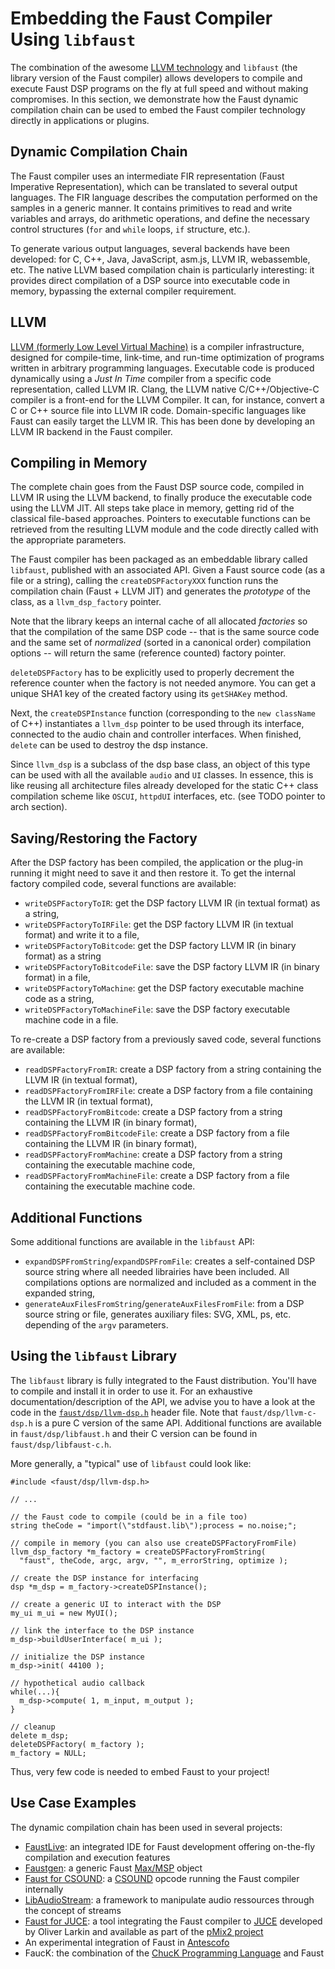 # Embedding the Faust Compiler Using `libfaust`

<!-- TODO: this section could be further developed and better documented -->

The combination of the awesome [LLVM technology](https://llvm.org/) and 
`libfaust` (the library version of the Faust compiler) allows developers to
compile and execute Faust DSP programs on the fly at full speed and without
making compromises. In this section, we demonstrate how the Faust dynamic 
compilation chain can be used to embed the Faust compiler technology directly 
in applications or plugins.

## Dynamic Compilation Chain

The Faust compiler uses an intermediate FIR representation (Faust Imperative 
Representation), which can be translated to several output languages. The FIR 
language describes the computation performed on the samples in a generic 
manner. It contains primitives to read and write variables and arrays, do 
arithmetic operations, and define the necessary control structures (`for` and 
`while` loops, `if` structure, etc.). 

To generate various output languages, several backends have been developed: 
for C, C++, Java, JavaScript, asm.js, LLVM IR, webassemble, etc. The native 
LLVM based compilation chain is particularly interesting: it provides direct 
compilation of a DSP source into executable code in memory, bypassing the 
external compiler requirement.

## LLVM

[LLVM (formerly Low Level Virtual Machine)](https://llvm.org/) is a compiler 
infrastructure, designed for compile-time, link-time, and run-time optimization 
of programs written in arbitrary programming languages. Executable code is 
produced dynamically using a *Just In Time* compiler from a specific code 
representation, called LLVM IR. Clang, the LLVM native C/C++/Objective-C 
compiler is a front-end for the LLVM Compiler. It can, for instance, convert a 
C or C++ source file into LLVM IR code. Domain-specific languages like Faust 
can easily target the LLVM IR. This has been done by developing an LLVM IR 
backend in the Faust compiler.

## Compiling in Memory

The complete chain goes from the Faust DSP source code, compiled in LLVM IR 
using the LLVM backend, to finally produce the executable code using the LLVM 
JIT. All steps take place in memory, getting rid of the classical file-based 
approaches. Pointers to executable functions can be retrieved from the 
resulting LLVM module and the code directly called with the appropriate 
parameters.

The Faust compiler has been packaged as an embeddable library called `libfaust`, 
published with an associated API. Given a Faust source code (as a file or a 
string), calling the `createDSPFactoryXXX` function runs the compilation chain 
(Faust + LLVM JIT) and generates the *prototype* of the class, as a 
`llvm_dsp_factory` pointer.

Note that the library keeps an internal cache of all allocated *factories* so 
that the compilation of the same DSP code -- that is the same source code and 
the same set of *normalized* (sorted in a canonical order) compilation options
-- will return the same (reference counted) factory pointer. 

`deleteDSPFactory` has to be explicitly used to properly decrement the reference 
counter when the factory is not needed anymore. You can get a unique SHA1 key 
of the created factory using its `getSHAKey` method.

Next, the `createDSPInstance` function (corresponding to the `new className` of 
C++) instantiates a `llvm_dsp` pointer to be used through its interface, 
connected to the audio chain and controller interfaces. When finished, 
`delete` can be used to destroy the dsp instance.

Since `llvm_dsp` is a subclass of the dsp base class, an object of this type 
can be used with all the available `audio` and `UI` classes. In essence, this
is like reusing all architecture files already developed for the static C++ 
class compilation scheme like `OSCUI`, `httpdUI` interfaces, etc. (see TODO 
pointer to arch section).

<!-- TODO: we need an example here -->

## Saving/Restoring the Factory

After the DSP factory has been compiled, the application or the plug-in running 
it might need to save it and then restore it. To get the internal factory 
compiled code, several functions are available:

* `writeDSPFactoryToIR`: get the DSP factory LLVM IR (in textual format) as a 
string, 
* `writeDSPFactoryToIRFile`: get the DSP factory LLVM IR (in textual 
format) and write it to a file,
* `writeDSPFactoryToBitcode`: get the DSP factory LLVM IR (in binary format) 
as a string 
* `writeDSPFactoryToBitcodeFile`: save the DSP factory LLVM IR (in binary 
format) in a file,
* `writeDSPFactoryToMachine`: get the DSP factory executable machine code as a 
string,
* `writeDSPFactoryToMachineFile`: save the DSP factory executable machine code 
in a file.

To re-create a DSP factory from a previously saved code, several functions are 
available:

* `readDSPFactoryFromIR`: create a DSP factory from a string containing the 
LLVM IR (in textual format), 
* `readDSPFactoryFromIRFile`: create a DSP factory from a file containing the 
LLVM IR (in textual format),
* `readDSPFactoryFromBitcode`: create a DSP factory from a string containing 
the LLVM IR (in binary format), 
* `readDSPFactoryFromBitcodeFile`: create a DSP factory from a file containing 
the LLVM IR (in binary format),
* `readDSPFactoryFromMachine`: create a DSP factory from a string containing 
the executable machine code,
* `readDSPFactoryFromMachineFile`: create a DSP factory from a file containing 
the executable machine code.

## Additional Functions

Some additional functions are available in the `libfaust` API:

* `expandDSPFromString`/`expandDSPFromFile`: creates a self-contained DSP 
source string where all needed librairies have been included. All compilations 
options are normalized and included as a comment in the expanded string,
* `generateAuxFilesFromString`/`generateAuxFilesFromFile`: from a DSP source 
string or file, generates auxiliary files: SVG, XML, ps, etc. depending of the 
`argv` parameters.

## Using the `libfaust` Library

The `libfaust` library is fully integrated to the Faust distribution. You'll 
have to compile and install it in order to use it. For an exhaustive 
documentation/description of the API, we advise you to have a look at the code 
in the [`faust/dsp/llvm-dsp.h`](TODO) header file. Note that 
`faust/dsp/llvm-c-dsp.h` is a pure C version of the same API. Additional 
functions are available in `faust/dsp/libfaust.h` and their C version can be
found in `faust/dsp/libfaust-c.h`.

More generally, a "typical" use of `libfaust` could look like:

```
#include <faust/dsp/llvm-dsp.h>

// ...

// the Faust code to compile (could be in a file too)
string theCode = "import(\"stdfaust.lib\");process = no.noise;";

// compile in memory (you can also use createDSPFactoryFromFile)
llvm_dsp_factory *m_factory = createDSPFactoryFromString( 
  "faust", theCode, argc, argv, "", m_errorString, optimize );

// create the DSP instance for interfacing
dsp *m_dsp = m_factory->createDSPInstance();

// create a generic UI to interact with the DSP
my_ui m_ui = new MyUI();

// link the interface to the DSP instance
m_dsp->buildUserInterface( m_ui );

// initialize the DSP instance
m_dsp->init( 44100 );

// hypothetical audio callback
while(...){
  m_dsp->compute( 1, m_input, m_output );
}

// cleanup
delete m_dsp;
deleteDSPFactory( m_factory );
m_factory = NULL;
```

Thus, very few code is needed to embed Faust to your project!

## Use Case Examples

The dynamic compilation chain has been used in several projects:

* [FaustLive](TODO): an integrated IDE for Faust development offering on-the-fly
compilation and execution features
* [Faustgen](TODO): a generic Faust 
[Max/MSP](https://cycling74.com/products/max/) object
* [Faust for CSOUND](TODO): a [CSOUND](https://csound.com/) opcode running the 
Faust compiler internally
* [LibAudioStream](TODO): a framework to manipulate audio ressources through 
the concept of streams
* [Faust for JUCE](TODO): a tool integrating the Faust compiler to 
[JUCE](https://juce.com/) developed by Oliver Larkin and available as part of 
the [pMix2 project](https://github.com/olilarkin/pMix2)
* An experimental integration of Faust in 
[Antescofo](http://forumnet.ircam.fr/product/antescofo-en/)
* FaucK: the combination of the 
[ChucK Programming Language](http://chuck.cs.princeton.edu/) and Faust 
